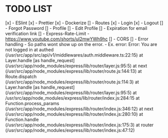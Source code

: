 # TODO LIST

[x] - ESlint
[x] - Prettier
[x] - Dockerize
[] - Routes
      [x] - Login
      [x] - Logout
      [] - Forgot Password
      [] - Profile
      [] - Edit Profile
      [] - Expiration for email verification link
[] - Express-Rate-Limit
      - https://www.youtube.com/shorts/uI2mwYWh9hc
[] - CORS
[] - Error handling
      - So paths wont show up on the error.
        - Ex. error:
            Error: You are not logged in
            at authed (/usr/src/app/src/api/v1/middlewares/auth.middleware.ts:22:15)
            at Layer.handle [as handle_request] (/usr/src/app/node_modules/express/lib/router/layer.js:95:5)
            at next (/usr/src/app/node_modules/express/lib/router/route.js:144:13)
            at Route.dispatch (/usr/src/app/node_modules/express/lib/router/route.js:114:3)
            at Layer.handle [as handle_request] (/usr/src/app/node_modules/express/lib/router/layer.js:95:5)
            at /usr/src/app/node_modules/express/lib/router/index.js:284:15
            at Function.process_params (/usr/src/app/node_modules/express/lib/router/index.js:346:12)
            at next (/usr/src/app/node_modules/express/lib/router/index.js:280:10)
            at Function.handle (/usr/src/app/node_modules/express/lib/router/index.js:175:3)
            at router (/usr/src/app/node_modules/express/lib/router/index.js:47:12)